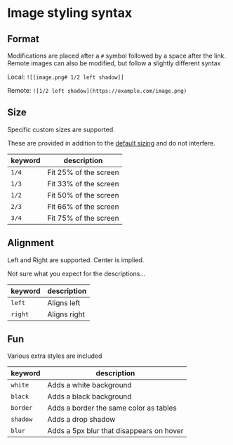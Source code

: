 # Image styling syntax

## Format

Modifications are placed after a `#` symbol followed by a space after the link. Remote images can also be modified, but follow a slightly different syntax

Local: `![[image.png# 1/2 left shadow]]`

Remote: `![1/2 left shadow](https://example.com/image.png)`

## Size

Specific custom sizes are supported.

These are provided in addition to the [default sizing](https://help.obsidian.md/How+to/Embed+files#Resize+images) and do not interfere.

| keyword | description           |
| ------- | --------------------- |
| `1/4`   | Fit 25% of the screen |
| `1/3`   | Fit 33% of the screen |
| `1/2`   | Fit 50% of the screen |
| `2/3`   | Fit 66% of the screen |
| `3/4`   | Fit 75% of the screen |

## Alignment

Left and Right are supported. Center is implied.

Not sure what you expect for the descriptions...

| keyword | description  |
| ------- | ------------ |
| `left`  | Aligns left  |
| `right` | Aligns right |

## Fun

Various extra styles are included

| keyword  | description                              |
| -------- | ---------------------------------------- |
| `white`  | Adds a white background                  |
| `black`  | Adds a black background                  |
| `border` | Adds a border the same color as tables   |
| `shadow` | Adds a drop shadow                       |
| `blur`   | Adds a 5px blur that disappears on hover |
